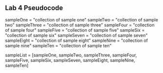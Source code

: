 ## Lab 4 Pseudocode


sampleOne = "collection of sample one"
sampleTwo = "collection of sample two"
sampleThree = "collection of sample three"
sampleFour = "collection of sample four"
sampleFive = "collection of sample five"
sampleSix = "collection of sample six"
sampleSeven = "collection of sample seven"
sampleEight = "collection of sample eight"
sampleNine = "collection of sample nine"
sampleTen = "collection of sample ten"
                
sampleList = [sampleOne, sampleTwo, sampleThree, sampleFour, sampleFive, sampleSix, sampleSeven, sampleEight, sampleNine, sampleTen]
